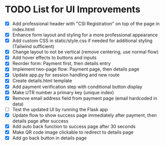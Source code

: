 # TODO List for UI Improvements

- [x] Add professional header with "CSI Registration" on top of the page in index.html
- [x] Enhance form layout and styling for a more professional appearance
- [x] Add custom CSS in static/style.css if needed for additional styling (Tailwind sufficient)
- [x] Change layout to not be vertical (remove centering, use normal flow)
- [x] Add hover effects to buttons and inputs
- [x] Reorder form: Payment first, then details entry
- [x] Implement two-page flow: Payment page, then details page
- [x] Update app.py for session handling and new route
- [x] Create details.html template
- [x] Add payment verification step with conditional button display
- [x] Make UTR number a primary key (unique index)
- [x] Remove email address field from payment page (email hardcoded in data)
- [ ] Test the updated UI by running the Flask app
- [x] Update flow to show success page immediately after payment, then details page after success
- [x] Add auto back function to success page after 30 seconds
- [x] Make QR code image clickable to redirect to details page
- [x] Add go back button in details page
